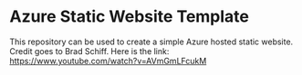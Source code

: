 # Azure Static Website Template
This repository can be used to create a simple Azure hosted static website.
Credit goes to Brad Schiff. Here is the link: https://www.youtube.com/watch?v=AVmGmLFcukM
